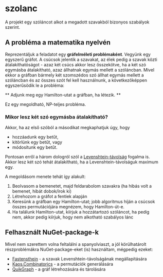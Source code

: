 
# szolanc

 
A projekt egy szóláncot alkot a megadott szavakból bizonyos szabályok szerint.

  

## A probléma a matematika nyelvén

Reprezentáljuk a feladatot egy **gráfelméleti problémaként**. Vegyünk egy egyszerű gráfot. A csúcsok jelentik a szavakat, az élek pedig a szavak közti átalakíthatóságot - azaz két csúcs akkor lesz összekötve, ha a két szó egymásba átalakítható, azaz állhatnak egymás mellett a szóláncban. Mivel ekkor a gráfban bármely két szomszédos szó állhat egymás mellett a szóláncban és az összes szót fel kell használnunk, a következőképpen egyszerűsödik le a probléma: 

** Adjunk meg egy Hamilton-utat a gráfban, ha létezik. **

Ez egy megoldható, NP-teljes probléma.

### Mikor lesz két szó egymásba átalakítható?
Akkor, ha az első szóból a másodikat megkaphatjuk úgy, hogy
 - hozzáadunk egy betűt,
 - kitörlünk egy betűt, vagy
 - módosítunk egy betűt.

Pontosan erről a három dologról szól a [Levenshtein-távolság](https://en.wikipedia.org/wiki/Levenshtein_distance) fogalma is. 
Akkor lesz két szó tehát átalakítható, ha a Levenshtein-távolságuk maximum egy.

A megoldásom menete tehát így alakult:

 1. Beolvasom a bemenetet, majd feldarabolom szavakra (ha hibás volt a bemenet, hibát dobok/írok ki)
 2. Létrehozom a gráfot a fentiek alapján
 3. Keresünk a gráfban egy Hamilton-utat; jobb algoritmus híján a csúcsok összes permutációjára megnézem, hogy Hamilton-út-e.
 4. Ha találunk Hamilton-utat, kiírjuk a hozzátartozó szóláncot, ha pedig nem, akkor pedig kiírjuk, hogy nem alkotható szabályos lánc

## Felhasznált NuGet-package-k
Mivel nem szerettem volna feltalálni a spanyolviaszt, a jól körülhatárolt részproblémákra NuGet-package-eket (is) használtam, mégpedig ezeket: 

 - [Fastensthein](https://github.com/DanHarltey/Fastenshtein) - a szavak Levenshtein-távolságának megállapítására
 - [Kaos.Combinatorics](https://github.com/DanHarltey/Fastenshtein) - a permutációk generálására
 - [QuikGraph](https://github.com/KeRNeLith/QuikGraph) - a gráf létrehozására és tárolására
